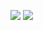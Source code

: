 ![](http://github-profile-summary-cards.vercel.app/api/cards/profile-details?username=DeLuks2006&theme=transparent)
![](https://github-readme-stats.vercel.app/api/top-langs/?username=DeLuks2006&layout=donut&theme=transparent)
